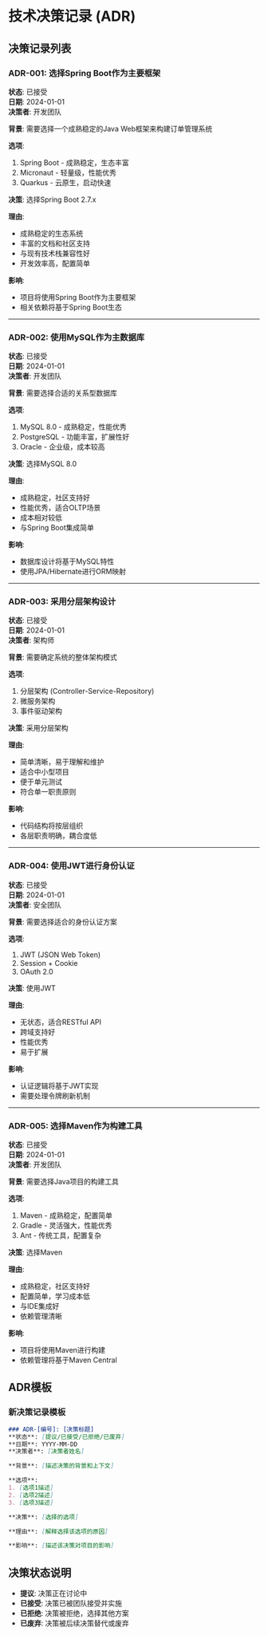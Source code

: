 # 技术决策记录 (ADR)

## 决策记录列表

### ADR-001: 选择Spring Boot作为主要框架
**状态**: 已接受  
**日期**: 2024-01-01  
**决策者**: 开发团队

**背景**: 需要选择一个成熟稳定的Java Web框架来构建订单管理系统

**选项**:
1. Spring Boot - 成熟稳定，生态丰富
2. Micronaut - 轻量级，性能优秀
3. Quarkus - 云原生，启动快速

**决策**: 选择Spring Boot 2.7.x

**理由**:
- 成熟稳定的生态系统
- 丰富的文档和社区支持
- 与现有技术栈兼容性好
- 开发效率高，配置简单

**影响**: 
- 项目将使用Spring Boot作为主要框架
- 相关依赖将基于Spring Boot生态

---

### ADR-002: 使用MySQL作为主数据库
**状态**: 已接受  
**日期**: 2024-01-01  
**决策者**: 开发团队

**背景**: 需要选择合适的关系型数据库

**选项**:
1. MySQL 8.0 - 成熟稳定，性能优秀
2. PostgreSQL - 功能丰富，扩展性好
3. Oracle - 企业级，成本较高

**决策**: 选择MySQL 8.0

**理由**:
- 成熟稳定，社区支持好
- 性能优秀，适合OLTP场景
- 成本相对较低
- 与Spring Boot集成简单

**影响**:
- 数据库设计将基于MySQL特性
- 使用JPA/Hibernate进行ORM映射

---

### ADR-003: 采用分层架构设计
**状态**: 已接受  
**日期**: 2024-01-01  
**决策者**: 架构师

**背景**: 需要确定系统的整体架构模式

**选项**:
1. 分层架构 (Controller-Service-Repository)
2. 微服务架构
3. 事件驱动架构

**决策**: 采用分层架构

**理由**:
- 简单清晰，易于理解和维护
- 适合中小型项目
- 便于单元测试
- 符合单一职责原则

**影响**:
- 代码结构将按层组织
- 各层职责明确，耦合度低

---

### ADR-004: 使用JWT进行身份认证
**状态**: 已接受  
**日期**: 2024-01-01  
**决策者**: 安全团队

**背景**: 需要选择适合的身份认证方案

**选项**:
1. JWT (JSON Web Token)
2. Session + Cookie
3. OAuth 2.0

**决策**: 使用JWT

**理由**:
- 无状态，适合RESTful API
- 跨域支持好
- 性能优秀
- 易于扩展

**影响**:
- 认证逻辑将基于JWT实现
- 需要处理令牌刷新机制

---

### ADR-005: 选择Maven作为构建工具
**状态**: 已接受  
**日期**: 2024-01-01  
**决策者**: 开发团队

**背景**: 需要选择Java项目的构建工具

**选项**:
1. Maven - 成熟稳定，配置简单
2. Gradle - 灵活强大，性能优秀
3. Ant - 传统工具，配置复杂

**决策**: 选择Maven

**理由**:
- 成熟稳定，社区支持好
- 配置简单，学习成本低
- 与IDE集成好
- 依赖管理清晰

**影响**:
- 项目将使用Maven进行构建
- 依赖管理将基于Maven Central

## ADR模板

### 新决策记录模板

```markdown
### ADR-[编号]: [决策标题]
**状态**: [提议/已接受/已拒绝/已废弃]  
**日期**: YYYY-MM-DD  
**决策者**: [决策者姓名]

**背景**: [描述决策的背景和上下文]

**选项**:
1. [选项1描述]
2. [选项2描述]
3. [选项3描述]

**决策**: [选择的选项]

**理由**: [解释选择该选项的原因]

**影响**: [描述该决策对项目的影响]
```

## 决策状态说明

- **提议**: 决策正在讨论中
- **已接受**: 决策已被团队接受并实施
- **已拒绝**: 决策被拒绝，选择其他方案
- **已废弃**: 决策被后续决策替代或废弃 